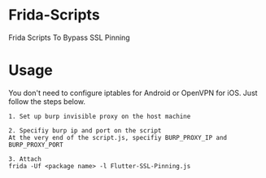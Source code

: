 # Frida-Scripts
Frida Scripts To Bypass SSL Pinning

# Usage
You don't need to configure iptables for Android or OpenVPN for iOS. Just follow the steps below.
```
1. Set up burp invisible proxy on the host machine
```
```
2. Specifiy burp ip and port on the script
At the very end of the script.js, specifiy BURP_PROXY_IP and BURP_PROXY_PORT
```
```
3. Attach
frida -Uf <package name> -l Flutter-SSL-Pinning.js
```
